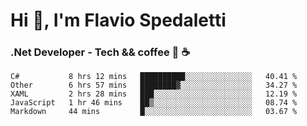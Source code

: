 # Hi 👋, I'm Flavio Spedaletti
### .Net Developer - Tech && coffee 🤖 ☕

<!--START_SECTION:waka-->
```text
C#           8 hrs 12 mins   ██████████░░░░░░░░░░░░░░░   40.41 % 
Other        6 hrs 57 mins   ████████▓░░░░░░░░░░░░░░░░   34.27 % 
XAML         2 hrs 28 mins   ███░░░░░░░░░░░░░░░░░░░░░░   12.19 % 
JavaScript   1 hr 46 mins    ██▒░░░░░░░░░░░░░░░░░░░░░░   08.74 % 
Markdown     44 mins         █░░░░░░░░░░░░░░░░░░░░░░░░   03.67 % 
```
<!--END_SECTION:waka-->

<!--
[![Top Langs](https://github-readme-stats.vercel.app/api/top-langs/?username=flaviospedaletti&layout=compact&theme=radical)](https://github.com/anuraghazra/github-readme-stats)
-->

<!--
**FlavioSpedaletti/FlavioSpedaletti** is a ✨ _special_ ✨ repository because its `README.md` (this file) appears on your GitHub profile.

Here are some ideas to get you started:

- 🔭 I’m currently working on ...
- 🌱 I’m currently learning ...
- 👯 I’m looking to collaborate on ...
- 🤔 I’m looking for help with ...
- 💬 Ask me about ...
- 📫 How to reach me: ...
- 😄 Pronouns: ...
- ⚡ Fun fact: ...
-->
